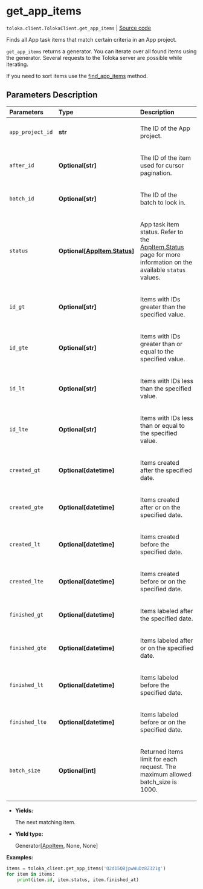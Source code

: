 # get_app_items
`toloka.client.TolokaClient.get_app_items` | [Source code](https://github.com/Toloka/toloka-kit/blob/v1.2.0.post1/src/client/__init__.py#L3983)

Finds all App task items that match certain criteria in an App project.


`get_app_items` returns a generator. You can iterate over all found items using the generator. Several requests to the Toloka server are possible while iterating.

If you need to sort items use the [find_app_items](toloka.client.TolokaClient.find_app_items.md) method.

## Parameters Description

| Parameters | Type | Description |
| :----------| :----| :-----------|
`app_project_id`|**str**|<p>The ID of the App project.</p>
`after_id`|**Optional\[str\]**|<p>The ID of the item used for cursor pagination.</p>
`batch_id`|**Optional\[str\]**|<p>The ID of the batch to look in.</p>
`status`|**Optional\[[AppItem.Status](toloka.client.app.AppItem.Status.md)\]**|<p>App task item status. Refer to the [AppItem.Status](toloka.client.app.AppItem.Status.md) page for more information on the available `status` values.</p>
`id_gt`|**Optional\[str\]**|<p>Items with IDs greater than the specified value.</p>
`id_gte`|**Optional\[str\]**|<p>Items with IDs greater than or equal to the specified value.</p>
`id_lt`|**Optional\[str\]**|<p>Items with IDs less than the specified value.</p>
`id_lte`|**Optional\[str\]**|<p>Items with IDs less than or equal to the specified value.</p>
`created_gt`|**Optional\[datetime\]**|<p>Items created after the specified date.</p>
`created_gte`|**Optional\[datetime\]**|<p>Items created after or on the specified date.</p>
`created_lt`|**Optional\[datetime\]**|<p>Items created before the specified date.</p>
`created_lte`|**Optional\[datetime\]**|<p>Items created before or on the specified date.</p>
`finished_gt`|**Optional\[datetime\]**|<p>Items labeled after the specified date.</p>
`finished_gte`|**Optional\[datetime\]**|<p>Items labeled after or on the specified date.</p>
`finished_lt`|**Optional\[datetime\]**|<p>Items labeled before the specified date.</p>
`finished_lte`|**Optional\[datetime\]**|<p>Items labeled before or on the specified date.</p>
`batch_size`|**Optional\[int\]**|<p>Returned items limit for each request. The maximum allowed batch_size is 1000.</p>

* **Yields:**

  The next matching item.

* **Yield type:**

  Generator\[[AppItem](toloka.client.app.AppItem.md), None, None\]

**Examples:**


```python
items = toloka_client.get_app_items('Q2d15QBjpwWuDz8Z321g')
for item in items:
    print(item.id, item.status, item.finished_at)
```
